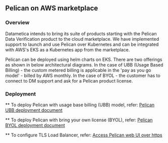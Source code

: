 ## **Pelican on AWS marketplace**

### Overview
Datametica intends to bring its suite of products starting with the Pelican Data Verification product to the cloud marketplace. We have implemented support to launch and use Pelican over Kubernetes and can be integrated with AWS's EKS as a Kubernetes app from the marketplace.

Pelican can be deployed using helm charts on EKS. There are two offerings as shown in below architectural diagrams. In the case of UBB (Usage Based Billing) - the custom metered billing is applicable in the 'pay as you go model' - billed by AWS monthly. In the case of BYOL - the customer has to connect to DM support and ask for a Pelican product license.

### Deployment

** To deploy Pelican with usage base billing (UBB) model, refer: [Pelican UBB deployment document](Pelican-UBB-README.md)

** To deploy Pelican with bring your own license (BYOL), refer: [Pelican BYOL deployment document](Pelican-BYOL-README.md)

** To configure TLS Load Balancer, refer: [Access Pelican web UI over https](HTTPS.md)
